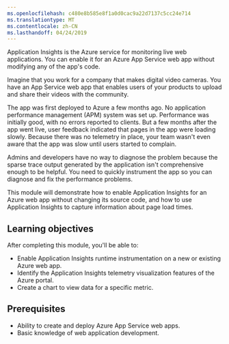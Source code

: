 ```yaml
---
ms.openlocfilehash: c480e8b585e8f1a0d0cac9a22d7137c5cc24e714
ms.translationtype: MT
ms.contentlocale: zh-CN
ms.lasthandoff: 04/24/2019
---
```

Application Insights is the Azure service for monitoring live web applications. You can enable it for an Azure App Service web app without modifying any of the app's code.

Imagine that you work for a company that makes digital video cameras. You have an App Service web app that enables users of your products to upload and share their videos with the community.

The app was first deployed to Azure a few months ago. No application performance management (APM) system was set up. Performance was initially good, with no errors reported to clients. But a few months after the app went live, user feedback indicated that pages in the app were loading slowly. Because there was no telemetry in place, your team wasn't even aware that the app was slow until users started to complain.

Admins and developers have no way to diagnose the problem because the sparse trace output generated by the application isn't comprehensive enough to be helpful. You need to quickly instrument the app so you can diagnose and fix the performance problems.

This module will demonstrate how to enable Application Insights for an Azure web app without changing its source code, and how to use Application Insights to capture information about page load times.

## <a name="learning-objectives"></a>Learning objectives

After completing this module, you'll be able to:

- Enable Application Insights runtime instrumentation on a new or existing Azure web app.
- Identify the Application Insights telemetry visualization features of the Azure portal.
- Create a chart to view data for a specific metric.

## <a name="prerequisites"></a>Prerequisites

- Ability to create and deploy Azure App Service web apps.
- Basic knowledge of web application development.